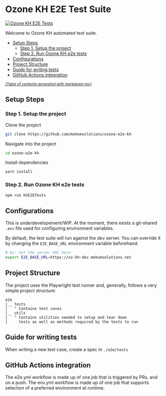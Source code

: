 # Ozone KH E2E Test Suite

[![Ozone KH E2E Tests](https://github.com/mekomsolutions/ozone-e2e-kh/actions/workflows/e2e.yml/badge.svg)](https://github.com/mekomsolutions/ozone-e2e-kh/actions/workflows/e2e.yml)

Welcome to Ozone KH automated test suite.

- [Setup Steps](#setup-steps)
  * [Step 1. Setup the project](#step-1-setup-the-project)
  * [Step 2. Run Ozone KH e2e tests](#step-2-run-ozone-kh-e2e-tests)
- [Configurations](#configurations)
- [Project Structure](#project-structure)
- [Guide for writing tests](#guide-for-writing-tests)
- [GitHub Actions integration](#github-actions-integration)

<small><i><a href='http://ecotrust-canada.github.io/markdown-toc/'>(Table of contents generated with markdown-toc)</a></i></small>

## Setup Steps

### Step 1. Setup the project

Clone the project

```sh
git clone https://github.com/mekomsolutions/ozone-e2e-kh
```
Navigate into the project

```sh
cd ozone-e2e-kh
```

Install dependencies
```sh
yarn install
```

### Step 2. Run Ozone KH e2e tests

```sh
npm run khE2ETests
```
## Configurations

This is underdevelopement/WIP. At the moment, there exists a git-shared
`.env` file used for configuring environment variables.

By default, the test suite will run against the dev server.
You can override it by changing the `E2E_BASE_URL` environment variable beforehand:

```sh
# Ex: Set the server URL here
export E2E_BASE_URL=https://oz-kh-dev.mekomsolutions.net
```

## Project Structure
The project uses the Playwright test runner and,
generally, follows a very simple project structure:

```
e2e
|__ tests
|   ^ Contains test cases
|__ utils
|   ^ Contains utilities needed to setup and tear down
|     tests as well as methods required by the tests to run
```

## Guide for writing tests

When writing a new test case, create a spec in `./e2e/tests`

## GitHub Actions integration
The e2e.yml workflow is made up of one job that is triggered by PRs, and on a push.
The env.yml workflow is made up of one job that supports selection of a preferred environment at runtime.
